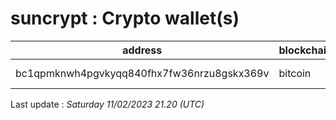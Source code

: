 # suncrypt : Crypto wallet(s)

| address | blockchain | Balance |
|---|---|---|
| bc1qpmknwh4pgvkyqq840fhx7fw36nrzu8gskx369v | bitcoin | $ 229544 |

Last update : _Saturday 11/02/2023 21.20 (UTC)_

